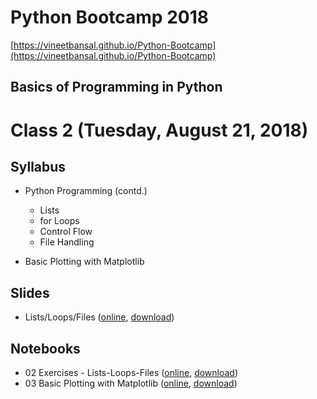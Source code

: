 # Python Bootcamp 2018

[https://vineetbansal.github.io/Python-Bootcamp](https://vineetbansal.github.io/Python-Bootcamp)

## Basics of Programming in Python

Class 2 (Tuesday, August 21, 2018)
=================================

Syllabus
------
- Python Programming (contd.)
   - Lists
   - for Loops
   - Control Flow
   - File Handling

- Basic Plotting with Matplotlib

Slides
------
  - Lists/Loops/Files ([online](https://drive.google.com/file/d/1GXUx_p55LuG2eGFxionJ7rK9SvTx6RKq/view?usp=sharing), [download](slides/03%20Lists_Loops_Files.pptx))
  
Notebooks
---------
  - 02 Exercises - Lists-Loops-Files ([online](https://mybinder.org/v2/gh/vineetbansal/Python-Bootcamp/master?filepath=notebooks/02%20Exercises%20-%20Lists-Loops-Files.ipynb), [download](notebooks/02%20Exercises%20-%20Lists-Loops-Files.ipynb))
  - 03 Basic Plotting with Matplotlib ([online](https://mybinder.org/v2/gh/vineetbansal/Python-Bootcamp/master?filepath=notebooks/03%20Basic%20Plotting%20with%20Matplotlib.ipynb), [download](notebooks/03%20Basic%20Plotting%20with%20Matplotlib.ipynb))
